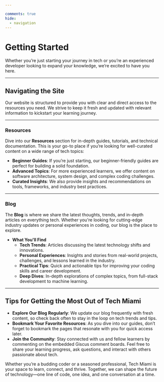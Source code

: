 ```yaml
---

comments: true
hide: 
  - navigation
---
```


# Getting Started  

Whether you’re just starting your journey in tech or you’re an experienced developer looking to expand your knowledge, we’re excited to have you here. 

---

## Navigating the Site  

Our website is structured to provide you with clear and direct access to the resources you need. We strive to keep it fresh and updated with relevant information to kickstart your learning journey.

---

### **Resources**  
Dive into our **Resources** section for in-depth guides, tutorials, and technical documentation. This is your go-to place if you’re looking for well-curated content on a wide range of tech topics:  

- **Beginner Guides**: If you’re just starting, our beginner-friendly guides are perfect for building a solid foundation.
- **Advanced Topics**: For more experienced learners, we offer content on software architecture, system design, and complex coding challenges.
- **Curated Insights**: We also provide insights and recommendations on tools, frameworks, and industry best practices.

---

### **Blog**  
The **Blog** is where we share the latest thoughts, trends, and in-depth articles on everything tech. Whether you're looking for cutting-edge industry updates or personal experiences in coding, our blog is the place to explore.  

- **What You'll Find**  
  - **Tech Trends**: Articles discussing the latest technology shifts and innovations.  
  - **Personal Experiences**: Insights and stories from real-world projects, challenges, and lessons learned in the industry.  
  - **Practical Tips**: Quick and actionable tips for improving your coding skills and career development.  
  - **Deep Dives**: In-depth explorations of complex topics, from full-stack development to machine learning.

---


## Tips for Getting the Most Out of Tech Miami  

- **Explore Our Blog Regularly**: We update our blog frequently with fresh content, so check back often to stay in the loop on tech trends and tips.  
- **Bookmark Your Favorite Resources**: As you dive into our guides, don’t forget to bookmark the pages that resonate with you for quick access later.  
- **Join the Community**: Stay connected with us and fellow learners by commenting on the embedded Giscus comment boards. Feel free to share your learning progress, ask questions, and interact with others passionate about tech.  


Whether you’re a budding coder or a seasoned professional, Tech Miami is your space to learn, connect, and thrive. Together, we can shape the future of technology—one line of code, one idea, and one conversation at a time.  
